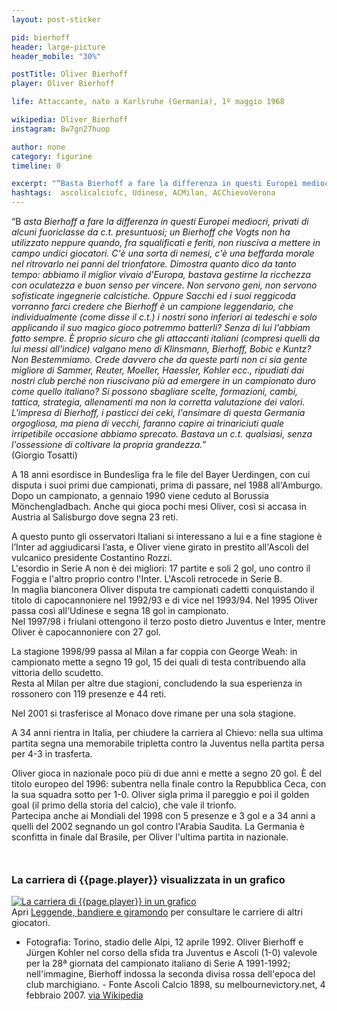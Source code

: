 ```yaml
---
layout: post-sticker

pid: bierhoff
header: large-picture
header_mobile: "30%"

postTitle: Oliver Bierhoff
player: Oliver Bierhoff

life: Attaccante, nato a Karlsruhe (Germania), 1º maggio 1968

wikipedia: Oliver_Bierhoff
instagram: Bw7gn27huop

author: none
category: figurine
timeline: 0

excerpt: "“Basta Bierhoff a fare la differenza in questi Europei mediocri, privati di alcuni fuoriclasse da c.t. presuntuosi - un Bierhoff che Vogts non ha utilizzato neppure quando, fra squalificati e feriti, non riusciva a mettere in campo undici giocatori...”(Giorgio Tosatti)"
hashtags:  ascolicalciofc, Udinese, ACMilan, ACChievoVerona
---
```

“B _asta Bierhoff a fare la differenza in questi Europei mediocri, privati di alcuni fuoriclasse da c.t. presuntuosi; un Bierhoff che Vogts non ha utilizzato neppure quando, fra squalificati e feriti, non riusciva a mettere in campo undici giocatori. C'è una sorta di nemesi, c'è una beffarda morale nel ritrovarlo nei panni del trionfatore. Dimostra quanto dico da tanto tempo: abbiamo il miglior vivaio d'Europa, bastava gestirne la ricchezza con oculatezza e buon senso per vincere. Non servono geni, non servono sofisticate ingegnerie calcistiche. Oppure Sacchi ed i suoi reggicoda vorranno farci credere che Bierhoff è un campione leggendario, che individualmente (come disse il c.t.) i nostri sono inferiori ai tedeschi e solo applicando il suo magico gioco potremmo batterli? Senza di lui l'abbiam fatto sempre. È proprio sicuro che gli attaccanti italiani (compresi quelli da lui messi all'indice) valgano meno di Klinsmann, Bierhoff, Bobic e Kuntz? Non Bestemmiamo. Crede davvero che da queste parti non ci sia gente migliore di Sammer, Reuter, Moeller, Haessler, Kohler ecc., ripudiati dai nostri club perché non riuscivano più ad emergere in un campionato duro come quello italiano? Si possono sbagliare scelte, formazioni, cambi, tattica, strategia, allenamenti ma non la corretta valutazione dei valori. L'impresa di Bierhoff, i pasticci dei ceki, l'ansimare di questa Germania orgogliosa, ma piena di vecchi, faranno capire ai trinariciuti quale irripetibile occasione abbiamo sprecato. Bastava un c.t. qualsiasi, senza l'ossessione di coltivare la propria grandezza._”  
(Giorgio Tosatti)

A 18 anni esordisce in Bundesliga fra le file del Bayer Uerdingen, con cui disputa i suoi primi due campionati, prima di passare, nel 1988 all'Amburgo.  
Dopo un campionato, a gennaio 1990 viene ceduto al Borussia Mönchengladbach. Anche qui gioca pochi mesi Oliver, così si accasa in Austria al Salisburgo dove segna 23 reti.  

A questo punto gli osservatori Italiani si interessano a lui e a fine stagione è l’Inter ad aggiudicarsi l’asta, e Oliver viene girato in prestito all'Ascoli del vulcanico presidente Costantino Rozzi.  
L'esordio in Serie A non è dei migliori: 17 partite e soli 2 gol, uno contro il Foggia e l'altro proprio contro l'Inter. L'Ascoli retrocede in Serie B.  
In maglia bianconera Oliver disputa tre campionati cadetti conquistando il titolo di capocannoniere nel 1992/93 e di vice nel 1993/94. Nel 1995 Oliver passa così all'Udinese e segna 18 gol in campionato.  
Nel 1997/98 i friulani ottengono il terzo posto dietro Juventus e Inter, mentre Oliver è capocannoniere con 27 gol.

La stagione 1998/99 passa al Milan a far coppia con George Weah: in campionato mette a segno 19 gol, 15 dei quali di testa contribuendo alla vittoria dello scudetto.  
Resta al Milan per altre due stagioni, concludendo la sua esperienza in rossonero con 119 presenze e 44 reti.

Nel 2001 si trasferisce al Monaco dove rimane per una sola stagione.

A 34 anni rientra in Italia, per chiudere la carriera al Chievo: nella sua ultima partita segna una memorabile tripletta contro la Juventus nella partita persa per 4-3 in trasferta.

Oliver gioca in nazionale poco più di due anni e mette a segno 20 gol. È del titolo europeo del 1996: subentra nella finale contro la Repubblica Ceca, con la sua squadra sotto per 1-0. Oliver sigla prima il pareggio e poi il golden goal (il primo della storia del calcio), che vale il trionfo.  
Partecipa anche ai Mondiali del 1998 con 5 presenze e 3 gol e a 34 anni a quelli del 2002 segnando un gol contro l'Arabia Saudita. La Germania è sconfitta in finale dal Brasile, per Oliver l'ultima partita in nazionale.

<div style="margin-top: 50px;">
<h3>La carriera di {{page.player}} visualizzata in un grafico</h3>
<a href="/leggende-bandiere-e-giramondo" title="La carriera di {{page.player}} visualizzata in un grafico"><img class="responsive-img w100 border" src="{{site.baseurl}}/assets/pics/careers/{{page.pid}}.png" alt="La carriera di {{page.player}} in un grafico"/></a>
</div>
Apri <a href="/leggende-bandiere-e-giramondo" title="La carriera di {{page.player}} visualizzata in un grafico">Leggende, bandiere e giramondo</a> per consultare le carriere di altri giocatori.


<div class="post-disclaimer">
<ul>
  <li>Fotografia: Torino, stadio delle Alpi, 12 aprile 1992. Oliver Bierhoff e Jürgen Kohler nel corso della sfida tra Juventus e Ascoli (1-0) valevole per la 28ª giornata del campionato italiano di Serie A 1991-1992; nell'immagine, Bierhoff indossa la seconda divisa rossa dell'epoca del club marchigiano. - Fonte	Ascoli Calcio 1898, su melbournevictory.net, 4 febbraio 2007. <a href="https://it.wikipedia.org/wiki/File:Juventus-Ascoli_1-0,_12_aprile_1992,_Oliver_Bierhoff_e_J%C3%BCrgen_Kohler.jpg">via Wikipedia</a></li>
</ul>
</div>
